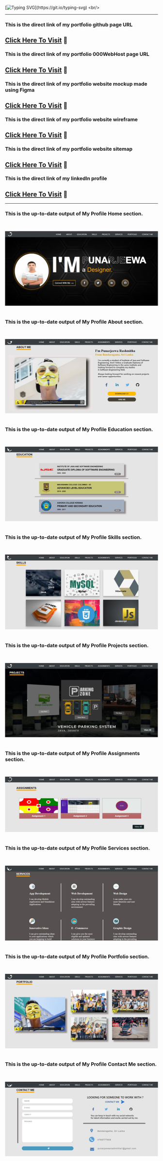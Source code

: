 [![Typing SVG](https://readme-typing-svg.herokuapp.com?width=765&color=%2336BCF7&lines=Hi+%F0%9F%91%8B%2C+I'm+Punarjeewa+Rashmitha.;+IJSE-+%F0%9F%91%8B%2C+Institute+of+Java+and+Software+Engineering.;This+is+my+portfolio+website.)](https://git.io/typing-svg)
<br/>
<hr>

### This is the direct link of my portfolio github page URL

## <a href="https://punarjeewarashmitha20011016.github.io/MyProfile/" target="_blank">Click Here To Visit</a> :footprints:

### This is the direct link of my portfolio 000WebHost page URL

## <a href="https://punarjeewarashmitha.000webhostapp.com/" target="_blank">Click Here To Visit</a> :footprints:
### This is the direct link of my portfolio website mockup made using Figma

## <a href="https://www.figma.com/proto/wKAM2H5WzxQerV9nqPb2In/Untitled?node-id=5%3A329&scaling=scale-down&page-id=0%3A1&starting-point-node-id=1%3A2" target="_blank">Click Here To Visit</a> :footprints:

### This is the direct link of my portfolio website wireframe

## <a href="https://wireframe.cc/iloEGs" target="_blank">Click Here To Visit</a> :footprints:
### This is the direct link of my portfolio website sitemap

## <a href="https://www.gloomaps.com/zlJh7m2bet" target="_blank">Click Here To Visit</a> :footprints:
### This is the direct link of my linkedIn profile

## <a href="https://www.linkedin.com/in/punarjeewa-rashmitha-59a4a3223/" target="_blank">Click Here To Visit</a> :footprints:
<hr>

### This is the up-to-date output of My Profile Home section.
<br/>

![ScreenShot](assets/images/readme%20images/My%20Profile%20Home.jpg)
<br/>
<br/>

### This is the up-to-date output of My Profile About section.
<br/>

![ScreenShot](assets/images/readme%20images/About%20Me.jpg)
<br/>
<br/>

### This is the up-to-date output of My Profile Education section.
<br/>

![ScreenShot](assets/images/readme%20images/Education.jpg)
<br/>
<br/>

### This is the up-to-date output of My Profile Skills section.
<br/>

![ScreenShot](assets/images/readme%20images/Skills.jpg)
<br/>
<br/>

### This is the up-to-date output of My Profile Projects section.
<br/>

![ScreenShot](assets/images/readme%20images/Projects.jpg)
<br/>
<br/>

### This is the up-to-date output of My Profile Assignments section.
<br/>

![ScreenShot](assets/images/readme%20images/Assignments.jpg)
<br/>
<br/>

### This is the up-to-date output of My Profile Services section.
<br/>

![ScreenShot](assets/images/readme%20images/Services.jpg)
<br/>
<br/>

### This is the up-to-date output of My Profile Portfolio section.
<br/>

![ScreenShot](assets/images/readme%20images/Portfolio.jpg)
<br/>
<br/>

### This is the up-to-date output of My Profile Contact Me section.
<br/>


![ScreenShot](assets/images/readme%20images/Contact%20Me.jpg)






